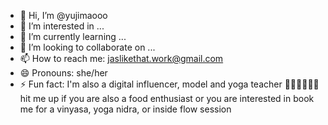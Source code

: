 - 👋 Hi, I’m @yujimaooo
- 👀 I’m interested in ...
- 🌱 I’m currently learning ...
- 💞️ I’m looking to collaborate on ...
- 📫 How to reach me: jaslikethat.work@gmail.com
- 😄 Pronouns: she/her
- ⚡ Fun fact: I'm also a digital influencer, model and yoga teacher 🧘🏻‍♀️📸🧋🍕 hit me up if you are also a food enthusiast or you are interested in book me for a vinyasa, yoga nidra, or inside flow session

<!---
yujimaooo/yujimaooo is a ✨ special ✨ repository because its `README.md` (this file) appears on your GitHub profile.
You can click the Preview link to take a look at your changes.
--->
